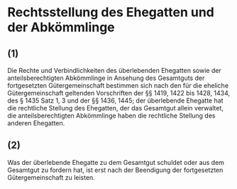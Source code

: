 # Rechtsstellung des Ehegatten und der Abkömmlinge



## (1)

 Die Rechte und Verbindlichkeiten des überlebenden Ehegatten sowie der anteilsberechtigten Abkömmlinge in Ansehung des Gesamtguts der fortgesetzten Gütergemeinschaft bestimmen sich nach den für die eheliche Gütergemeinschaft geltenden Vorschriften der §§ 1419, 1422 bis 1428, 1434, des § 1435 Satz 1, 3 und der §§ 1436, 1445; der überlebende Ehegatte hat die rechtliche Stellung des Ehegatten, der das Gesamtgut allein verwaltet, die anteilsberechtigten Abkömmlinge haben die rechtliche Stellung des anderen Ehegatten.

## (2)

 Was der überlebende Ehegatte zu dem Gesamtgut schuldet oder aus dem Gesamtgut zu fordern hat, ist erst nach der Beendigung der fortgesetzten Gütergemeinschaft zu leisten. 

